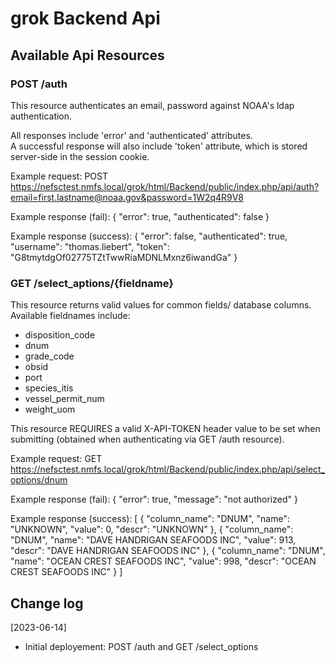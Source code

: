 # grok Backend Api

## Available Api Resources

### POST /auth

This resource authenticates an email, password against NOAA's ldap authentication.  

All responses include 'error' and 'authenticated' attributes.  
A successful response will also include 'token' attribute, which is stored server-side in the session cookie.

Example request:
POST https://nefsctest.nmfs.local/grok/html/Backend/public/index.php/api/auth?email=first.lastname@noaa.gov&password=1W2q4R9V8  

Example response (fail):
{
    "error": true,
    "authenticated": false
}

Example response (success):
{
  "error": false,
  "authenticated": true,
  "username": "thomas.liebert",
  "token": "G8tmytdgOf02775TZtTwwRiaMDNLMxnz6iwandGa"
}


### GET /select_aptions/{fieldname}  

This resource returns valid values for common fields/ database columns. Available fieldnames include:  
  - disposition_code
  - dnum
  - grade_code
  - obsid
  - port  
  - species_itis  
  - vessel_permit_num  
  - weight_uom  

This resource REQUIRES a valid X-API-TOKEN header value to be set when submitting (obtained when authenticating via GET /auth resource).

Example request:
GET https://nefsctest.nmfs.local/grok/html/Backend/public/index.php/api/select_options/dnum  

Example response (fail):
{
  "error": true,
  "message": "not authorized"
}  

Example response (success):
[
    {
        "column_name": "DNUM",
        "name": "UNKNOWN",
        "value": 0,
        "descr": "UNKNOWN"
    },
    {
        "column_name": "DNUM",
        "name": "DAVE HANDRIGAN SEAFOODS INC",
        "value": 913,
        "descr": "DAVE HANDRIGAN SEAFOODS INC"
    },
    {
        "column_name": "DNUM",
        "name": "OCEAN CREST SEAFOODS INC",
        "value": 998,
        "descr": "OCEAN CREST SEAFOODS INC"
    }
]

## Change log  

[2023-06-14]
  - Initial deployement: POST /auth and GET /select_options
